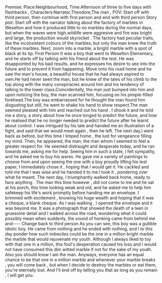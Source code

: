 Premise:
Place:Neighbourhood, Time:Afternoon of three to five days with flashbacks , Characters:Narrator,Theodore,The man  , POV: Start off with third person, then continue with first 
person and end with third person
Story plot:
Start off with the narrator talking about the factory of marbles in Weselton and how it produced little to no marbles during the normal days, but when the waves were high,wildlife
were aggresive and fire was bright and large, the production would skyrocket . The factory had peculiar traits, like the inconsistent colours of the marbles, but only the man 
knew the truth of these marbles.
Next, zoom into a marble, a bright marble with a spot of black at its tip.
First Person 
It was a boy that went to Weselton Elementary, and he starts off by talking with his friend about the test. He was disappointed by his bad results, and he expresses his desire to 
see into the future and to prevent it from happening.
Move onto his road home and he saw the man's house, a beautiful house that he had always aspired to own.He had never seen the man, but he knew of the tales of his climb to the top
along with the many conspiracies around him and his tendency of talking to the lower class.Coincidentally, the man just bumped into him and upon noticing the boy, the man scanned 
him, focusing on his pimple-filled forehead.The boy was embarrassed for he thought the man found him disgusting but still, he went to shake his hand to show respect.The man seemed pleased with him and reached out his hand . I shook it and he told me a story, a story about how he once longed to predict the future, and how he realised that he no longer needed to predict the future after 
he learnt about control. I was intrigued by his tale and handed me an illustration of a fight, and said that we would meet again , then he left.
The next day,I went back as before, but this time I limped home , the lust for vengeance filling my mind. Then, he appeared, the man, the man whom I seemed to feel a greater respect
for. He seemed distraught and desperate today, and he ran towards me, asking me for help. Seeing him in such a state, I felt sympathy, and he asked me to buy his wares. He gave me a 
variety of paintings to choose from and upon seeing the one with a boy proudly lifting his test paper, I immediately chose it , hoping that I would get it. He cackled and told me 
that I was wise and he handed it to me.I took it , pondering over what he meant.
The next day, I triumphantly walked back home, ready to face anything . The man this time however , did not come to me and he sat at his porch, this time looking weak and old, and he
asked me to help him safekeep his life's work promptly before handing me an envelope. I brimmed with excitement , knowing his huge wealth and hoping that it was a cheque, a blank cheque. 
As I was walking , I opened the envelope and it was beyond me. It was a photograph that showed the death of a teen in gruesome detail and I walked across the road, wondering what it could
possibly mean when suddenly, the sound of honking came from behind me and----
Change back to third person
As you can see, this boy was a gullible idiotic boy. He came from nothing and he ended with nothing, and I to this day ponder how such imbeciles could be the one in a million bright marble
the marble that would rejuvenate my youth. Although I always liked to toy with that one in a million, this fool's desperation caused his loss and I would not have consumed this dim witted 
marble if not for the sake of my youth. 
Also you should know I am the man.
Anyways, everyone has an equal chance to be that one in a million marble and whenever your marble breaks , you will come back , but when I decide to destroy the marbles or eat them, you're
eternally lost. And I'll end off by telling you that as long as you remain , I will get you.
